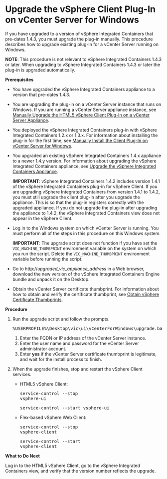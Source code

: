 # Upgrade the vSphere Client Plug-In on vCenter Server for Windows #

If you have upgraded to a version of vSphere Integrated Containers that pre-dates 1.4.3, you must upgrade the plug-in manually. This procedure describes how to upgrade existing plug-in for a vCenter Server running on Windows.

**NOTE**: This procedure is not relevant to vSphere Integrated Containers 1.4.3 or later. When upgrading to vSphere Integrated Containers 1.4.3 or later the plug-in is upgraded automatically.

**Prerequisites**

- You have upgraded the vSphere Integrated Containers appliance to a  version that pre-dates 1.4.3.
- You are upgrading the plug-in on a vCenter Server instance that runs on Windows. If you are running a vCenter Server appliance instance, see [Manually Upgrade the HTML5 vSphere Client Plug-In on a vCenter Server Appliance](upgrade_h5_plugin_vcsa.md).
- You deployed the vSphere Integrated Containers plug-in with vSphere Integrated Containers 1.2.x or 1.3.x. For information about installing the plug-in for the first time, see [Manually Install the Client Plug-In on vCenter Server for Windows](plugins_vc_windows.md).
- You upgraded an existing vSphere Integrated Containers 1.4.x appliance to a newer 1.4.y version. For information about upgrading the vSphere Integrated Containers appliance, see [Upgrade the vSphere Integrated Containers Appliance](upgrade_appliance.md).

    **IMPORTANT**: vSphere Integrated Containers 1.4.2 includes version 1.4.1 of the vSphere Integrated Containers plug-in for vSphere Client. If you are upgrading vSphere Integrated Containers from version 1.4.1 to 1.4.2, you must still upgrade the client plug-in after you upgrade the appliance. This is so that the plug-in registers correctly with the upgraded appliance. If you do not upgrade the plug-in after upgrading the appliance to 1.4.2, the vSphere Integrated Containers view does not appear in the vSphere Client.

- Log in to the Windows system on which vCenter Server is running. You must perform all of the steps in this procedure on this Windows system.

    **IMPORTANT**: The upgrade script does not function if you have set the `VIC_MACHINE_THUMBPRINT` environment variable on the system on which you run the script. Delete the `VIC_MACHINE_THUMBPRINT` environment variable before running the script.
- Go to http://<i>upgraded_vic_appliance_address</i> in a Web browser, download the new version of the vSphere Integrated Containers Engine bundle and unpack it on the Desktop. 
- Obtain the vCenter Server certificate thumbprint. For information about how to obtain and verify the certificate thumbprint, see [Obtain vSphere Certificate Thumbprints](obtain_thumbprint.md).

**Procedure**

1. Run the upgrade script and follow the prompts.<pre>%USERPROFILE%\Desktop\vic\ui\vCenterForWindows\upgrade.bat</pre>
	1. Enter the FQDN or IP address of the vCenter Server instance.
	1. Enter the user name and password for the vCenter Server administrator account.
	2. Enter **yes** if the vCenter Server certificate thumbprint is legitimate, and wait for the install process to finish. 
2. When the upgrade finishes, stop and restart the vSphere Client services.

    - HTML5 vSphere Client: <pre>service-control --stop vsphere-ui</pre><pre>service-control --start vsphere-ui</pre>
    - Flex-based vSphere Web Client:<pre>service-control --stop vsphere-client</pre><pre>service-control --start vsphere-client</pre>

**What to Do Next**

Log in to the HTML5 vSphere Client, go to the vSphere Integrated Containers view, and verify that the version number reflects the upgrade.
